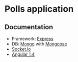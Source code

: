 # Polls application

## Documentation

- Framework: [Express](http://expressjs.com)
- DB: [Mongo](https://www.mongodb.org) with [Mongoose](http://mongoosejs.com)
- [Socket.io](http://socket.io)
- [Angular 1.4](https://angularjs.org)
